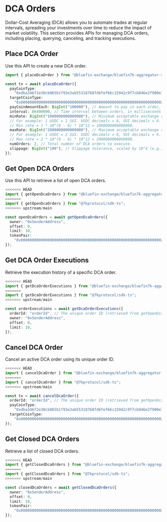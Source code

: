 # DCA Orders

Dollar-Cost Averaging (DCA) allows you to automate trades at regular intervals,
spreading your investments over time to reduce the impact of market volatility.
This section provides APIs for managing DCA orders, including placing, querying,
canceling, and tracking executions.

## Place DCA Order

Use this API to create a new DCA order.

```typescript
import { placeDcaOrder } from "@bluefin-exchange/bluefin7k-aggregator-sdk";

const tx = await placeDcaOrder({
  payCoinType:
    "0xdba34672e30cb065b1f93e3ab55318768fd6fef66c15942c9f7cb846e2f900e7::usdc::USDC", // The coin type to pay with (e.g., USDC).
  targetCoinType:
    "0x0000000000000000000000000000000000000000000000000000000000000002::sui::SUI", // The coin type to receive (e.g., SUI).
  payCoinAmountEach: BigInt("100000"), // Amount to pay in each order, scaled by the coin's decimals (e.g., 0.1 USDC = 100000 for 6 decimals).
  interval: 86400000, // Time interval between orders, in milliseconds (e.g., 86400000 = 1 day).
  minRate: BigInt("1000000000000000"), // Minimum acceptable exchange rate, scaled by 10^12.
  // For example: 1 USDC = 1 SUI. USDC decimals = 6, SUI decimals = 9.
  // Min rate = 1 * 10^(9 - 6) * 10^12 = 1000000000000000.
  maxRate: BigInt("2000000000000000"), // Maximum acceptable exchange rate, scaled by 10^12.
  // For example: 1 USDC = 2 SUI. USDC decimals = 6, SUI decimals = 9.
  // Max rate = 2 * 10^(9 - 6) * 10^12 = 2000000000000000.
  numOrders: 2, // Total number of DCA orders to execute.
  slippage: BigInt("100"), // Slippage tolerance, scaled by 10^4 (e.g., 1% slippage = 0.01 * 10^4 = 100).
});
```

## Get Open DCA Orders

Use this API to retrieve a list of open DCA orders.

```typescript
<<<<<<< HEAD
import { getOpenDcaOrders } from "@bluefin-exchange/bluefin7k-aggregator-sdk";
=======
import { getOpenDcaOrders } from "@7kprotocol/sdk-ts";
>>>>>>> upstream/main

const openDcaOrders = await getOpenDcaOrders({
  owner: "0xSenderAddress",
  offset: 0,
  limit: 10,
  tokenPair:
    "0x0000000000000000000000000000000000000000000000000000000000000002::sui::SUI-0xdba34672e30cb065b1f93e3ab55318768fd6fef66c15942c9f7cb846e2f900e7::usdc::USDC", // Optional: Filter by a specific token pair
});
```

## Get DCA Order Executions

Retrieve the execution history of a specific DCA order.

```typescript
<<<<<<< HEAD
import { getDcaOrderExecutions } from "@bluefin-exchange/bluefin7k-aggregator-sdk";
=======
import { getDcaOrderExecutions } from "@7kprotocol/sdk-ts";
>>>>>>> upstream/main

const orderExecutions = await getDcaOrderExecutions({
  orderId: "orderId", // The unique order ID (retrieved from getOpenDcaOrders).
  owner: "0xSenderAddress",
  offset: 0,
  limit: 10,
});
```

## Cancel DCA Order

Cancel an active DCA order using its unique order ID.

```typescript
<<<<<<< HEAD
import { cancelDcaOrder } from "@bluefin-exchange/bluefin7k-aggregator-sdk";
=======
import { cancelDcaOrder } from "@7kprotocol/sdk-ts";
>>>>>>> upstream/main

const tx = await cancelDcaOrder({
  orderId: "orderId", // The unique order ID (retrieved from getOpenDcaOrders).
  payCoinType:
    "0xdba34672e30cb065b1f93e3ab55318768fd6fef66c15942c9f7cb846e2f900e7::usdc::USDC", // The coin type used for payment (e.g., USDC).
  targetCoinType:
    "0x0000000000000000000000000000000000000000000000000000000000000002::sui::SUI", // The target coin type (e.g., SUI).
});
```

## Get Closed DCA Orders

Retrieve a list of closed DCA orders.

```typescript
<<<<<<< HEAD
import { getClosedDcaOrders } from "@bluefin-exchange/bluefin7k-aggregator-sdk";
=======
import { getClosedDcaOrders } from "@7kprotocol/sdk-ts";
>>>>>>> upstream/main

const closedDcaOrders = await getClosedDcaOrders({
  owner: "0xSenderAddress",
  offset: 0,
  limit: 10,
  tokenPair:
    "0x0000000000000000000000000000000000000000000000000000000000000002::sui::SUI-0xdba34672e30cb065b1f93e3ab55318768fd6fef66c15942c9f7cb846e2f900e7::usdc::USDC", // Optional: Filter by a specific token pair
});
```
